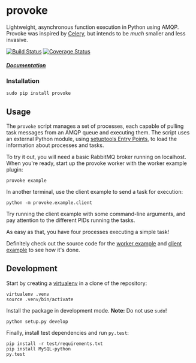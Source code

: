 
provoke
=======

Lightweight, asynchronous function execution in Python using AMQP. Provoke was
inspired by [Celery][4], but intends to be *much* smaller and less invasive.

[![Build Status](https://travis-ci.org/icgood/provoke.svg?branch=master)](https://travis-ci.org/icgood/provoke)
[![Coverage Status](https://coveralls.io/repos/icgood/provoke/badge.svg?branch=master)](https://coveralls.io/r/icgood/provoke?branch=master)

##### [Documentation](http://provoke.readthedocs.org/)

### Installation

```
sudo pip install provoke
```

## Usage

The `provoke` script manages a set of processes, each capable of pulling task
messages from an AMQP queue and executing them. The script uses an external
Python module, using [setuptools Entry Points][5], to load the information
about processes and tasks.

To try it out, you will need a basic RabbitMQ broker running on localhost. When
you're ready, start up the provoke worker with the worker example plugin:

```
provoke example
```

In another terminal, use the client example to send a task for execution:

```
python -m provoke.example.client
```

Try running the client example with some command-line arguments, and pay
attention to the different PIDs running the tasks.

As easy as that, you have four processes executing a simple task!

Definitely check out the source code for the [worker example][2] and
[client example][3] to see how it's done.

## Development

Start by creating a [virtualenv][1] in a clone of the repository:

    virtualenv .venv
    source .venv/bin/activate

Install the package in development mode. **Note:** Do not use `sudo`!

    python setup.py develop

Finally, install test dependencies and run `py.test`:

    pip install -r test/requirements.txt
    pip install MySQL-python
    py.test

[1]: http://www.virtualenv.org/en/latest/
[2]: provoke/example/worker.py
[3]: provoke/example/client.py
[4]: http://www.celeryproject.org/
[5]: https://pythonhosted.org/setuptools/pkg_resources.html#entry-points
